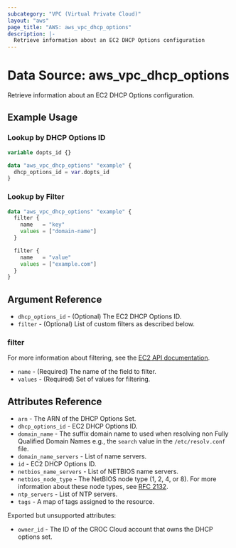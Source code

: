 ```yaml
---
subcategory: "VPC (Virtual Private Cloud)"
layout: "aws"
page_title: "AWS: aws_vpc_dhcp_options"
description: |-
  Retrieve information about an EC2 DHCP Options configuration
---
```


# Data Source: aws_vpc_dhcp_options

Retrieve information about an EC2 DHCP Options configuration.

## Example Usage

### Lookup by DHCP Options ID

```terraform
variable dopts_id {}

data "aws_vpc_dhcp_options" "example" {
  dhcp_options_id = var.dopts_id
}
```

### Lookup by Filter

```terraform
data "aws_vpc_dhcp_options" "example" {
  filter {
    name   = "key"
    values = ["domain-name"]
  }

  filter {
    name   = "value"
    values = ["example.com"]
  }
}
```

## Argument Reference

* `dhcp_options_id` - (Optional) The EC2 DHCP Options ID.
* `filter` - (Optional) List of custom filters as described below.

### filter

For more information about filtering, see the [EC2 API documentation][describe-dhcp-options].

* `name` - (Required) The name of the field to filter.
* `values` - (Required) Set of values for filtering.

## Attributes Reference

* `arn` - The ARN of the DHCP Options Set.
* `dhcp_options_id` - EC2 DHCP Options ID.
* `domain_name` - The suffix domain name to used when resolving non Fully Qualified Domain Names e.g., the `search` value in the `/etc/resolv.conf` file.
* `domain_name_servers` - List of name servers.
* `id` - EC2 DHCP Options ID.
* `netbios_name_servers` - List of NETBIOS name servers.
* `netbios_node_type` - The NetBIOS node type (1, 2, 4, or 8). For more information about these node types, see [RFC 2132](http://www.ietf.org/rfc/rfc2132.txt).
* `ntp_servers` - List of NTP servers.
* `tags` - A map of tags assigned to the resource.

Exported but unsupported attributes:

* `owner_id` - The ID of the CROC Cloud account that owns the DHCP options set.

[describe-dhcp-options]: https://docs.cloud.croc.ru/en/api/ec2/dhcp_options/DescribeDhcpOptions.html
